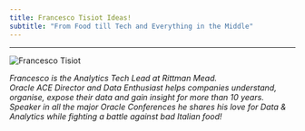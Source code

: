 ```yaml
---
title: Francesco Tisiot Ideas!
subtitle: "From Food till Tech and Everything in the Middle"
---
```


---
![Francesco Tisiot](/images/ftisiot.png)

<a href="https://www.linkedin.com/in/francescotisiot/"><b class="fab fa-linkedin"></b></a> _Francesco is the Analytics Tech Lead at Rittman Mead._<br>
_Oracle ACE Director and Data Enthusiast helps companies understand, organise, expose their data and gain insight for more than 10 years. Speaker in all the major Oracle Conferences he shares his love for Data & Analytics while fighting a battle against bad Italian food!_
